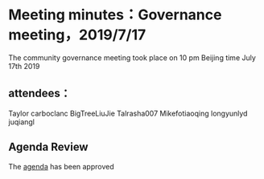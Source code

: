 # Meeting minutes：Governance meeting，2019/7/17
The community governance meeting took place on 10 pm Beijing time July 17th 2019

## attendees：
Taylor
carboclanc
BigTreeLiuJie
Talrasha007
Mikefotiaoqing
longyunlyd
juqiangl

## Agenda Review
The [agenda](https://github.com/carboclan/pm/issues/41) has been approved
